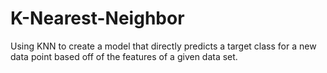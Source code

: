 # K-Nearest-Neighbor
Using KNN to create a model that directly predicts a target class for a new data point based off of the features of a given data set.
